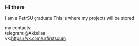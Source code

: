 ### Hi there
I am a PetrSU graduate
This is where my projects will be stored

my contacts: <br />telegram:@Akkellaa<br />
vk:https://vk.com/urfirstscum
<!--
**fraffaf/fraffaf** is a ✨ _special_ ✨ repository because its `README.md` (this file) appears on your GitHub profile.

Here are some ideas to get you started:

- 🔭 I’m currently working on ...
- 🌱 I’m currently learning ...
- 👯 I’m looking to collaborate on ...
- 🤔 I’m looking for help with ...
- 💬 Ask me about ...
- 📫 How to reach me: ...
- 😄 Pronouns: ...
- ⚡ Fun fact: ...
-->
